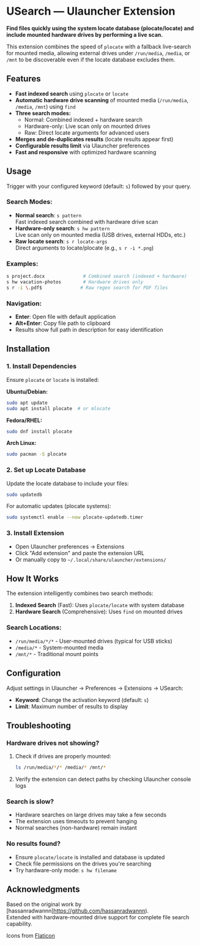 # USearch — Ulauncher Extension

**Find files quickly using the system locate database (plocate/locate) and include mounted hardware drives by performing a live scan.**

This extension combines the speed of `plocate` with a fallback live-search for mounted media, allowing external drives under `/run/media`, `/media`, or `/mnt` to be discoverable even if the locate database excludes them.

## Features
- **Fast indexed search** using `plocate` or `locate`
- **Automatic hardware drive scanning** of mounted media (`/run/media`, `/media`, `/mnt`) using `find`
- **Three search modes:**
  - Normal: Combined indexed + hardware search
  - Hardware-only: Live scan only on mounted drives
  - Raw: Direct locate arguments for advanced users
- **Merges and de-duplicates results** (locate results appear first)
- **Configurable results limit** via Ulauncher preferences
- **Fast and responsive** with optimized hardware scanning

## Usage
Trigger with your configured keyword (default: `s`) followed by your query.

### Search Modes:
- **Normal search**: `s pattern`  
  Fast indexed search combined with hardware drive scan
- **Hardware-only search**: `s hw pattern`  
  Live scan only on mounted media (USB drives, external HDDs, etc.)
- **Raw locate search**: `s r locate-args`  
  Direct arguments to locate/plocate (e.g., `s r -i *.png`)

### Examples:
```bash
s project.docx              # Combined search (indexed + hardware)
s hw vacation-photos        # Hardware drives only
s r -i \.pdf$              # Raw regex search for PDF files
```

### Navigation:
- **Enter**: Open file with default application
- **Alt+Enter**: Copy file path to clipboard
- Results show full path in description for easy identification

## Installation

### 1. Install Dependencies
Ensure `plocate` or `locate` is installed:

**Ubuntu/Debian:**
```bash
sudo apt update
sudo apt install plocate  # or mlocate
```

**Fedora/RHEL:**
```bash
sudo dnf install plocate
```

**Arch Linux:**
```bash
sudo pacman -S plocate
```

### 2. Set up Locate Database
Update the locate database to include your files:

```bash
sudo updatedb
```

For automatic updates (plocate systems):
```bash
sudo systemctl enable --now plocate-updatedb.timer
```

### 3. Install Extension
- Open Ulauncher preferences → Extensions
- Click "Add extension" and paste the extension URL
- Or manually copy to `~/.local/share/ulauncher/extensions/`

## How It Works

The extension intelligently combines two search methods:

1. **Indexed Search** (Fast): Uses `plocate/locate` with system database
2. **Hardware Search** (Comprehensive): Uses `find` on mounted drives

### Search Locations:
- `/run/media/*/*` - User-mounted drives (typical for USB sticks)
- `/media/*` - System-mounted media
- `/mnt/*` - Traditional mount points

## Configuration

Adjust settings in Ulauncher → Preferences → Extensions → USearch:

- **Keyword**: Change the activation keyword (default: `s`)
- **Limit**: Maximum number of results to display

## Troubleshooting

### Hardware drives not showing?
1. Check if drives are properly mounted:
   ```bash
   ls /run/media/*/* /media/* /mnt/*
   ```

2. Verify the extension can detect paths by checking Ulauncher console logs

### Search is slow?
- Hardware searches on large drives may take a few seconds
- The extension uses timeouts to prevent hanging
- Normal searches (non-hardware) remain instant

### No results found?
- Ensure `plocate/locate` is installed and database is updated
- Check file permissions on the drives you're searching
- Try hardware-only mode: `s hw filename`


## Acknowledgments
Based on the original work by [hassanradwannn]https://github.com/hassanradwannn).  
Extended with hardware-mounted drive support for complete file search capability.

Icons from [Flaticon](https://www.flaticon.com/)
